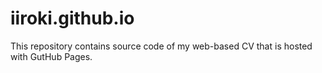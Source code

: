 # iiroki.github.io

This repository contains source code of my web-based CV that is hosted with GutHub Pages.
